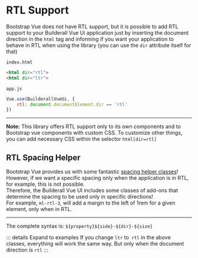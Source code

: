 # RTL Support

Bootstrap Vue does not have RTL support, but it is possible to add RTL support to your Builderall Vue Ui application just by 
inserting the document direction in the `html` tag and informing if you want your application to behave in RTL when using the library (you can use the `dir` attribute itself for that)

`index.html`
```html
<html dir="rtl">
<html dir="ltr">
```

`app.js`
```js
Vue.use(BuilderallVueUi, {
	rtl: document.documentElement.dir == 'rtl'
})
```
_________

**Note:** This library offers RTL support only to its own components and to Bootstrap vue components with custom CSS. To customize other things, you can add necessary CSS within the selector `html[dir=rtl]`

## RTL Spacing Helper 

Bootstrap Vue provides us with some fantastic [spacing helper classes](https://bootstrap-vue.org/docs/reference/spacing-classes)! However, if we want a specific spacing only when the application is in RTL, for example, this is not possible.
<br>
Therefore, the Builderall Vue UI includes some classes of add-ons that determine the spacing to be used only in specific directions!
<br>
For example, `ml-rtl-3`, will add a margin to the left of 1rem for a given element, only when in RTL.

____

The complete syntax is:
`${property}${side}-${dir}-${size}`

::: details Expand to examples
<Demo componentName="examples-rtl-spacing-doc" />
If you change `ltr` to` rtl` in the above classes, everything will work the same way. But only when the document direction is `rtl`
:::